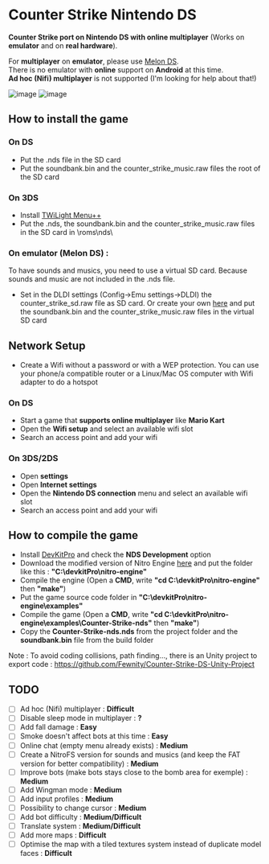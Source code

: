# Counter Strike Nintendo DS
**Counter Strike port on Nintendo DS with online multiplayer** (Works on **emulator** and on **real hardware**).

For **multiplayer** on **emulator**, please use [Melon DS](https://melonds.kuribo64.net/downloads.php).<br/>
There is no emulator with **online** support on **Android** at this time.<br/>
**Ad hoc (Nifi) multiplayer** is not supported (I'm looking for help about that!)<br/>

![image](https://user-images.githubusercontent.com/39272935/176778790-14707835-d15d-473b-baeb-3cb51864b004.png)
![image](https://user-images.githubusercontent.com/39272935/176778935-59555499-c40e-4325-83f8-8d89778a75af.png)

## How to install the game

### On DS
- Put the .nds file in the SD card
- Put the soundbank.bin and the counter_strike_music.raw files the root of the SD card

### On 3DS
- Install [TWiLight Menu++](https://wiki.ds-homebrew.com/twilightmenu/installing-3ds)
- Put the .nds, the soundbank.bin and the counter_strike_music.raw files in the SD card in \roms\nds\

### On emulator (Melon DS) :
To have sounds and musics, you need to use a virtual SD card. Because sounds and music are not included in the .nds file.

- Set in the DLDI settings (Config->Emu settings->DLDI) the counter_strike_sd.raw file as SD card. Or create your own [here](https://melonds.kuribo64.net/board/thread.php?pid=2902) and put the soundbank.bin and the counter_strike_music.raw files in the virtual SD card

## Network Setup
- Create a Wifi without a password or with a WEP protection. You can use your phone/a compatible router or a Linux/Mac OS computer with Wifi adapter to do a hotspot
### On DS
- Start a game that **supports online multiplayer** like **Mario Kart**
- Open the **Wifi setup** and select an available wifi slot
- Search an access point and add your wifi

### On 3DS/2DS
- Open **settings**
- Open **Internet settings**
- Open the **Nintendo DS connection** menu and select an available wifi slot
- Search an access point and add your wifi

## How to compile the game
- Install [DevKitPro](https://github.com/devkitPro/installer/releases/latest) and check the **NDS Development** option
- Download the modified version of Nitro Engine [here](https://github.com/Fewnity/nitro-engine) and put the folder like this : **"C:\devkitPro\nitro-engine"**
- Compile the engine (Open a **CMD**, write **"cd C:\devkitPro\nitro-engine"** then **"make"**)
- Put the game source code folder in **"C:\devkitPro\nitro-engine\examples"**
- Compile the game (Open a **CMD**, write **"cd C:\devkitPro\nitro-engine\examples\Counter-Strike-nds"** then **"make"**)
- Copy the **Counter-Strike-nds.nds** from the project folder and the **soundbank.bin** file from the build folder

Note : To avoid coding collisions, path finding..., there is an Unity project to export code : https://github.com/Fewnity/Counter-Strike-DS-Unity-Project

## TODO
- [ ] Ad hoc (Nifi) multiplayer : **Difficult**
- [ ] Disable sleep mode in multiplayer : **?**
- [ ] Add fall damage : **Easy**
- [ ] Smoke doesn't affect bots at this time : **Easy**
- [ ] Online chat (empty menu already exists) : **Medium**
- [ ] Create a NitroFS version for sounds and musics (and keep the FAT version for better compatibility) : **Medium**
- [ ] Improve bots (make bots stays close to the bomb area for exemple) : **Medium**
- [ ] Add Wingman mode : **Medium**
- [ ] Add input profiles : **Medium**
- [ ] Possibility to change cursor : **Medium**
- [ ] Add bot difficulty : **Medium/Difficult**
- [ ] Translate system : **Medium/Difficult**
- [ ] Add more maps : **Difficult**
- [ ] Optimise the map with a tiled textures system instead of duplicate model faces : **Difficult**
